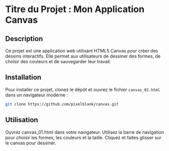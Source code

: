 # Titre du Projet : Mon Application Canvas

## Description
Ce projet est une application web utilisant HTML5 Canvas pour créer des dessins interactifs. Elle permet aux utilisateurs de dessiner des formes, de choisir des couleurs et de sauvegarder leur travail.

## Installation
Pour installer ce projet, clonez le dépôt et ouvrez le fichier `canvas_01.html` dans un navigateur moderne :
```bash
git clone https://github.com/pixelblank/canvas.git
```
## Utilisation
Ouvrez canvas_01.html dans votre navigateur. Utilisez la barre de navigation pour choisir les formes, les couleurs et la taille. Cliquez et faites glisser sur le canvas pour dessiner.



